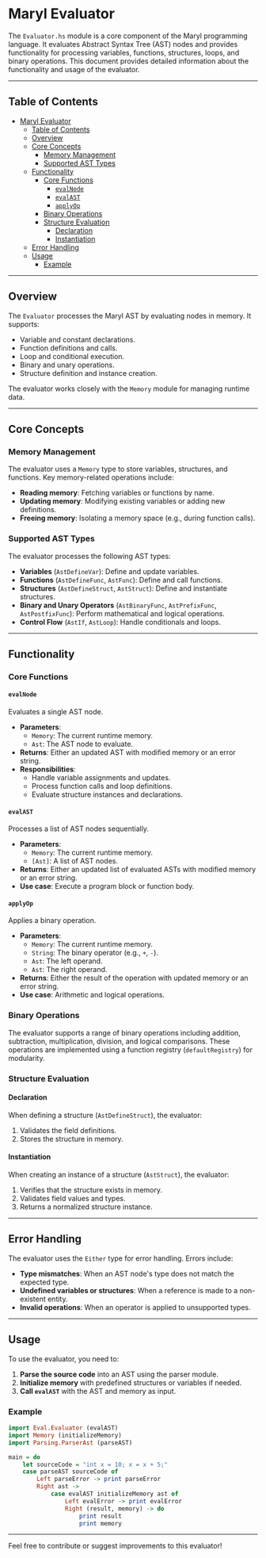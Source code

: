 # Maryl Evaluator

The `Evaluator.hs` module is a core component of the Maryl programming language. It evaluates Abstract Syntax Tree (AST) nodes and provides functionality for processing variables, functions, structures, loops, and binary operations. This document provides detailed information about the functionality and usage of the evaluator.

---

## Table of Contents

- [Maryl Evaluator](#maryl-evaluator)
  - [Table of Contents](#table-of-contents)
  - [Overview](#overview)
  - [Core Concepts](#core-concepts)
    - [Memory Management](#memory-management)
    - [Supported AST Types](#supported-ast-types)
  - [Functionality](#functionality)
    - [Core Functions](#core-functions)
      - [`evalNode`](#evalnode)
      - [`evalAST`](#evalast)
      - [`applyOp`](#applyop)
    - [Binary Operations](#binary-operations)
    - [Structure Evaluation](#structure-evaluation)
      - [Declaration](#declaration)
      - [Instantiation](#instantiation)
  - [Error Handling](#error-handling)
  - [Usage](#usage)
    - [Example](#example)

---

## Overview

The `Evaluator` processes the Maryl AST by evaluating nodes in memory. It supports:

- Variable and constant declarations.
- Function definitions and calls.
- Loop and conditional execution.
- Binary and unary operations.
- Structure definition and instance creation.

The evaluator works closely with the `Memory` module for managing runtime data.

---

## Core Concepts

### Memory Management

The evaluator uses a `Memory` type to store variables, structures, and functions. Key memory-related operations include:

- **Reading memory**: Fetching variables or functions by name.
- **Updating memory**: Modifying existing variables or adding new definitions.
- **Freeing memory**: Isolating a memory space (e.g., during function calls).

### Supported AST Types

The evaluator processes the following AST types:

- **Variables** (`AstDefineVar`): Define and update variables.
- **Functions** (`AstDefineFunc`, `AstFunc`): Define and call functions.
- **Structures** (`AstDefineStruct`, `AstStruct`): Define and instantiate structures.
- **Binary and Unary Operators** (`AstBinaryFunc`, `AstPrefixFunc`, `AstPostfixFunc`): Perform mathematical and logical operations.
- **Control Flow** (`AstIf`, `AstLoop`): Handle conditionals and loops.

---

## Functionality

### Core Functions

#### `evalNode`
Evaluates a single AST node.

- **Parameters**:
  - `Memory`: The current runtime memory.
  - `Ast`: The AST node to evaluate.
- **Returns**: Either an updated AST with modified memory or an error string.
- **Responsibilities**:
  - Handle variable assignments and updates.
  - Process function calls and loop definitions.
  - Evaluate structure instances and declarations.

#### `evalAST`
Processes a list of AST nodes sequentially.

- **Parameters**:
  - `Memory`: The current runtime memory.
  - `[Ast]`: A list of AST nodes.
- **Returns**: Either an updated list of evaluated ASTs with modified memory or an error string.
- **Use case**: Execute a program block or function body.

#### `applyOp`
Applies a binary operation.

- **Parameters**:
  - `Memory`: The current runtime memory.
  - `String`: The binary operator (e.g., `+`, `-`).
  - `Ast`: The left operand.
  - `Ast`: The right operand.
- **Returns**: Either the result of the operation with updated memory or an error string.
- **Use case**: Arithmetic and logical operations.

### Binary Operations

The evaluator supports a range of binary operations including addition, subtraction, multiplication, division, and logical comparisons. These operations are implemented using a function registry (`defaultRegistry`) for modularity.

### Structure Evaluation

#### Declaration
When defining a structure (`AstDefineStruct`), the evaluator:

1. Validates the field definitions.
2. Stores the structure in memory.

#### Instantiation
When creating an instance of a structure (`AstStruct`), the evaluator:

1. Verifies that the structure exists in memory.
2. Validates field values and types.
3. Returns a normalized structure instance.

---

## Error Handling

The evaluator uses the `Either` type for error handling. Errors include:

- **Type mismatches**: When an AST node's type does not match the expected type.
- **Undefined variables or structures**: When a reference is made to a non-existent entity.
- **Invalid operations**: When an operator is applied to unsupported types.

---

## Usage

To use the evaluator, you need to:

1. **Parse the source code** into an AST using the parser module.
2. **Initialize memory** with predefined structures or variables if needed.
3. **Call `evalAST`** with the AST and memory as input.

### Example

```haskell
import Eval.Evaluator (evalAST)
import Memory (initializeMemory)
import Parsing.ParserAst (parseAST)

main = do
    let sourceCode = "int x = 10; x = x + 5;"
    case parseAST sourceCode of
        Left parseError -> print parseError
        Right ast ->
            case evalAST initializeMemory ast of
                Left evalError -> print evalError
                Right (result, memory) -> do
                    print result
                    print memory
```

---

Feel free to contribute or suggest improvements to this evaluator!

